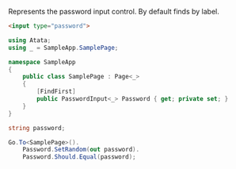Represents the password input control. By default finds by label.

```html
<input type="password">
```
```cs
using Atata;
using _ = SampleApp.SamplePage;

namespace SampleApp
{
    public class SamplePage : Page<_>
    {
        [FindFirst]
        public PasswordInput<_> Password { get; private set; }
    }
}
```
```cs
string password;

Go.To<SamplePage>().
    Password.SetRandom(out password).
    Password.Should.Equal(password);
```